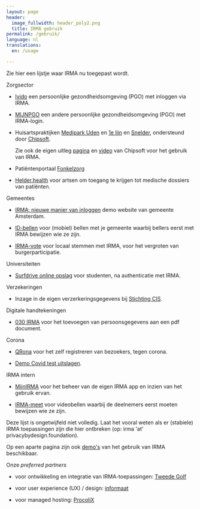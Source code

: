 ```yaml
---
layout: page
header:
  image_fullwidth: header_poly2.png
  title: IRMA gebruik
permalink: /gebruik/
language: nl
translations:
  en: /usage

---
```


Zie hier een lijstje waar IRMA nu toegepast wordt.

Zorgsector

  * [Ivido](https://platform.ivido.nl/) een persoonlijke gezondheidsomgeving
    (PGO) met inloggen via IRMA.

  * [MIJNPGO](https://mijnpgo.org/) een andere persoonlijke
    gezondheidsomgeving (PGO) met IRMA-login.

  * Huisartspraktijken [Medipark Uden](https://medipark.hix365.nl/) en
    [1e lijn](https://1elijn.praktijkinfo.nl/onlinepatientomgeving/)
    en [Snelder](https://mijn.huisartsenpraktijksnelder.nl/),
    ondersteund door [Chipsoft](https://www.chipsoft.nl).

    Zie ook de eigen uitleg [pagina](https://magazine.chipsoft.nl/irma-installeren-online/welkom/) en [video](https://www.youtube.com/watch?v=6OSS0REAb0g) van Chipsoft voor het gebruik van IRMA.

  * Patiëntenportaal [Fonkelzorg](https://fonkelzorg.nl/patientenportaal/)

  * [Helder.health](https://helder.health/) voor artsen om toegang te
    krijgen tot medische dossiers van pati&euml;nten.

Gemeentes

  * [IRMA: nieuwe manier van
    inloggen](https://www.amsterdam.nl/innovatie/digitalisering-technologie/irma-nieuwe-manier-inloggen/) demo website van gemeente Amsterdam.

  * [ID-bellen](https://www.idbellen.nl/) voor (mobiel) bellen met je
    gemeente waarbij bellers eerst met IRMA bewijzen wie ze zijn.

  * [IRMA-vote](https://www.ru.nl/ihub/research/research-projects/irma-vote/)
    voor locaal stemmen met IRMA, voor het vergroten van
    burgerparticipatie.

Universiteiten

  * [Surfdrive online
    opslag](https://www.surf.nl/nieuws/pilot-surfdrive-voor-studenten)
    voor studenten, na authenticatie met IRMA.

Verzekeringen

  * Inzage in de eigen verzerkeringsgegevens bij [Stichting
    CIS](https://www.stichtingcis.nl/).

Digitale handtekeningen

  * [030 IRMA](https://www.030irma.nl/) voor het toevoegen van
    persoonsgegevens aan een pdf document.

Corona

  * [QRona](https://qrona.info/) voor het zelf registreren van 
    bezoekers, tegen corona.

  * [Demo Covid test uitslagen](https://demo.irma.dev/).

IRMA intern

  * [MijnIRMA](https://privacybydesign.foundation/mijnirma/) voor het
    beheer van de eigen IRMA app en inzien van het gebruik ervan.

  * [IRMA-meet](https://irma-meet.nl/) voor videobellen waarbij de
    deelnemers eerst moeten bewijzen wie ze zijn.

    

Deze lijst is ongetwijfeld niet volledig. Laat het vooral weten als er
(stabiele) IRMA toepassingen zijn die hier ontbreken (op: irma 'at'
privacybydesign.foundation).

Op een aparte pagina zijn ook [demo's](/demo) van het gebruik van IRMA
beschikbaar.

Onze *preferred partners* 

* voor ontwikkeling en integratie van IRMA-toepassingen: [Tweede
  Golf](https://tweedegolf.nl/)

* voor user experience (UX) / design: [informaat](https://informaat.nl/nl)

* voor managed hosting: [ProcoliX](https://www.procolix.com/)




